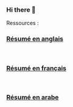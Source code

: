 ### Hi there 👋

Ressources :

<h3><a href="https://resumefrancisjames.github.io/resumeFRANCISJames/cv_james-Anglais.html">Résumé en anglais</a></h3>
<br>
<h3><a href="https://resumefrancisjames.github.io/resumeFRANCISJames/cv_james-fran%C3%A7aise.html">Résumé en français</a></h3>
<br>
<h3><a href="https://resumefrancisjames.github.io/resumeFRANCISJames/cv_james-arabe.html"> Résumé en arabe</a></h3>
<!--
**resumefrancisJames/resumeFRANCISJames** is a ✨ _special_ ✨ repository because its `README.md` (this file) appears on your GitHub profile.

Here are some ideas to get you started:

- 🔭 I’m currently working on ...
- 🌱 I’m currently learning ...
- 👯 I’m looking to collaborate on ...
- 🤔 I’m looking for help with ...
- 💬 Ask me about ...
- 📫 How to reach me: ...
- 😄 Pronouns: ...
- ⚡ Fun fact: ...
-->
